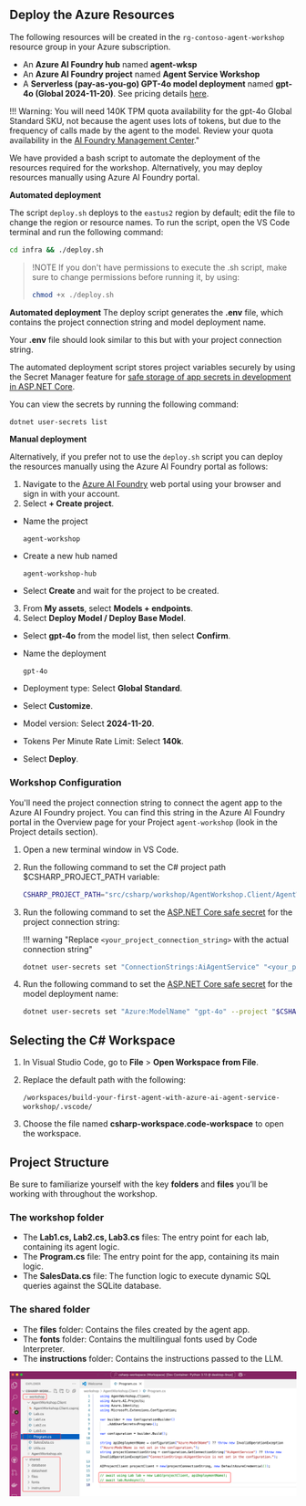 ## Deploy the Azure Resources

The following resources will be created in the `rg-contoso-agent-workshop` resource group in your Azure subscription.

- An **Azure AI Foundry hub** named **agent-wksp**
- An **Azure AI Foundry project** named **Agent Service Workshop**
- A **Serverless (pay-as-you-go) GPT-4o model deployment** named **gpt-4o (Global 2024-11-20)**. See pricing details [here](https://azure.microsoft.com/pricing/details/cognitive-services/openai-service/).

!!! Warning: You will need 140K TPM quota availability for the gpt-4o Global Standard SKU, not because the agent uses lots of tokens, but due to the frequency of calls made by the agent to the model. Review your quota availability in the [AI Foundry Management Center](https://ai.azure.com/managementCenter/quota)."

We have provided a bash script to automate the deployment of the resources required for the workshop. Alternatively, you may deploy resources manually using Azure AI Foundry portal. 

**Automated deployment**

The script `deploy.sh` deploys to the `eastus2` region by default; edit the file to change the region or resource names. To run the script, open the VS Code terminal and run the following command:

```bash
cd infra && ./deploy.sh
```

> !NOTE
> If you don't have permissions to execute the .sh script, make sure to change permissions before running it, by using:
> ```bash
> chmod +x ./deploy.sh
> ```

**Automated deployment**
The deploy script generates the **.env** file, which contains the project connection string and model deployment name.

Your **.env** file should look similar to this but with your project connection string.

The automated deployment script stores project variables securely by using the Secret Manager feature for [safe storage of app secrets in development in ASP.NET Core](https://learn.microsoft.com/aspnet/core/security/app-secrets).

You can view the secrets by running the following command:

```bash
dotnet user-secrets list
```

**Manual deployment**

Alternatively, if you prefer not to use the `deploy.sh` script you can deploy the resources manually using the Azure AI Foundry portal as follows:

1. Navigate to the [Azure AI Foundry](https://ai.azure.com) web portal using your browser and sign in with your account.
2. Select **+ Create project**.

- Name the project

    ```text
    agent-workshop
    ```

- Create a new hub named

    ```text
    agent-workshop-hub
    ```

- Select **Create** and wait for the project to be created.
3. From **My assets**, select **Models + endpoints**.
4. Select **Deploy Model / Deploy Base Model**.

- Select **gpt-4o** from the model list, then select **Confirm**.
- Name the deployment

    ```text
    gpt-4o
    ```

- Deployment type: Select **Global Standard**.
- Select **Customize**.
- Model version: Select **2024-11-20**.
- Tokens Per Minute Rate Limit: Select **140k**.
- Select **Deploy**.

### Workshop Configuration

You'll need the project connection string to connect the agent app to the Azure AI Foundry project. You can find this string in the Azure AI Foundry portal in the Overview page for your Project `agent-workshop` (look in the Project details section).

1. Open a new terminal window in VS Code.
2. Run the following command to set the C# project path $CSHARP_PROJECT_PATH variable:

    ```bash
    CSHARP_PROJECT_PATH="src/csharp/workshop/AgentWorkshop.Client/AgentWorkshop.Client.csproj"
    ```
3. Run the following command to set the [ASP.NET Core safe secret](https://learn.microsoft.com/aspnet/core/security/app-secrets) for the project connection string:

    !!! warning "Replace `<your_project_connection_string>` with the actual connection string"

    ```bash
    dotnet user-secrets set "ConnectionStrings:AiAgentService" "<your_project_connection_string>" --project "$CSHARP_PROJECT_PATH"
    ```

4. Run the following command to set the [ASP.NET Core safe secret](https://learn.microsoft.com/aspnet/core/security/app-secrets) for the model deployment name:

    ```bash
    dotnet user-secrets set "Azure:ModelName" "gpt-4o" --project "$CSHARP_PROJECT_PATH"
    ```

## Selecting the C# Workspace

1. In Visual Studio Code, go to **File** > **Open Workspace from File**.
2. Replace the default path with the following:

    ```text
    /workspaces/build-your-first-agent-with-azure-ai-agent-service-workshop/.vscode/
    ```

3. Choose the file named **csharp-workspace.code-workspace** to open the workspace.

## Project Structure

Be sure to familiarize yourself with the key **folders** and **files** you’ll be working with throughout the workshop.

### The workshop folder

- The **Lab1.cs, Lab2.cs, Lab3.cs** files: The entry point for each lab, containing its agent logic.
- The **Program.cs** file: The entry point for the app, containing its main logic.
- The **SalesData.cs** file: The function logic to execute dynamic SQL queries against the SQLite database.

### The shared folder

- The **files** folder: Contains the files created by the agent app.
- The **fonts** folder: Contains the multilingual fonts used by Code Interpreter.
- The **instructions** folder: Contains the instructions passed to the LLM.

![Lab folder structure](../media/project-structure-self-guided-csharp.png)
